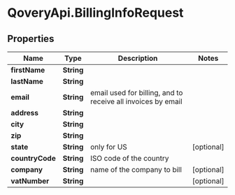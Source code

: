 # QoveryApi.BillingInfoRequest

## Properties

Name | Type | Description | Notes
------------ | ------------- | ------------- | -------------
**firstName** | **String** |  | 
**lastName** | **String** |  | 
**email** | **String** | email used for billing, and to receive all invoices by email | 
**address** | **String** |  | 
**city** | **String** |  | 
**zip** | **String** |  | 
**state** | **String** | only for US | [optional] 
**countryCode** | **String** | ISO code of the country | 
**company** | **String** | name of the company to bill | [optional] 
**vatNumber** | **String** |  | [optional] 


